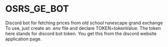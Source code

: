 # OSRS_GE_BOT
 Discord bot for fetching prices from old school runescape grand exchange <br>
To use, just create an .env file and declare TOKEN=tokenValue. The token here stands for discord bot token. You get this from the discord website application page.

